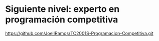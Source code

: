 # Siguiente nivel: experto en programación competitiva
https://github.com/JoelIRamos/TC2001S-Programacion-Competitiva.git